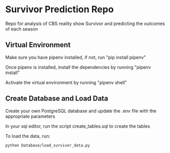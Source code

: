 # Survivor Prediction Repo
Repo for analysis of CBS reality show Survivor and predicting the outcomes of each season

## Virtual Environment
Make sure you have pipenv installed, if not, run "pip install pipenv"

Once pipenv is installed, install the dependencies by running "pipenv install"

Activate the virtual environment by running "pipenv shell"

## Create Database and Load Data
Create your own PostgreSQL database and update the .env file with the appropriate parameters

In your sql editor, run the script create_tables.sql to create the tables

To load the data, run: 
```
python Database/load_survivor_data.py
```